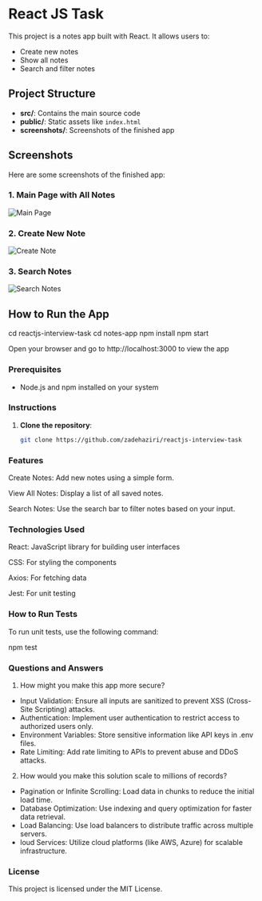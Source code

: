 # React JS Task

This project is a notes app built with React. It allows users to:
- Create new notes
- Show all notes
- Search and filter notes

## Project Structure
- **src/**: Contains the main source code
- **public/**: Static assets like `index.html`
- **screenshots/**: Screenshots of the finished app

## Screenshots
Here are some screenshots of the finished app:

### 1. Main Page with All Notes
![Main Page](screenshots\Notes.png)

### 2. Create New Note
![Create Note](screenshots\Notes.png)

### 3. Search Notes
![Search Notes](screenshots\search-notes.png)

## How to Run the App
cd reactjs-interview-task
cd notes-app
npm install
npm start

Open your browser and go to http://localhost:3000 to view the app

### Prerequisites
- Node.js and npm installed on your system

### Instructions
1. **Clone the repository**:
   ```bash
   git clone https://github.com/zadehaziri/reactjs-interview-task


### Features

Create Notes: Add new notes using a simple form.

View All Notes: Display a list of all saved notes.

Search Notes: Use the search bar to filter notes based on your input.

### Technologies Used
React: JavaScript library for building user interfaces

CSS: For styling the components

Axios: For fetching data 

Jest: For unit testing

###  How to Run Tests

To run unit tests, use the following command:

npm test


### Questions and Answers
1. How might you make this app more secure?

- Input Validation: Ensure all inputs are sanitized to prevent XSS (Cross-Site Scripting) attacks.
- Authentication: Implement user authentication to restrict access to authorized users only.
- Environment Variables: Store sensitive information like API keys in .env files.
- Rate Limiting: Add rate limiting to APIs to prevent abuse and DDoS attacks.


2. How would you make this solution scale to millions of records?

- Pagination or Infinite Scrolling: Load data in chunks to reduce the initial load time.
- Database Optimization: Use indexing and query optimization for faster data retrieval.
- Load Balancing: Use load balancers to distribute traffic across multiple servers.
- loud Services: Utilize cloud platforms (like AWS, Azure) for scalable infrastructure.


### License
This project is licensed under the MIT License.


